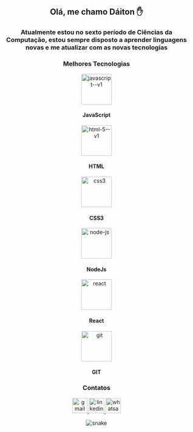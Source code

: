 <body>
 
<div class="titulo">
  <h2 align="center">Olá, me chamo Dáiton ✋</h1>
</div>

<!-- DESCRIÇÃO-->

<div class="descrição">  
  <h3 align="center">Atualmente estou no sexto período de Ciências da Computação, estou sempre disposto a aprender         linguagens novas e me atualizar com as novas tecnologias </h3>
  <h3 align="center">Melhores Tecnologias</h3>
</div>

<!-- ÍCONES-->

<div  class="iconesL" align="center">
  <img width="80" height="80" src="https://img.icons8.com/color/80/javascript--v1.png" alt="javascript--v1"/>             <h4>JavaScript</h4>
  <img width="80" height="80" src="https://img.icons8.com/color/48/html-5--v1.png" alt="html-5--v1"/> <h4>HTML</h4>
  <img width="80" height="80" src="https://img.icons8.com/stickers/100/css3.png" alt="css3"/> <h4>CSS3</h4>
  <img width="80" height="80" src="https://img.icons8.com/fluency/96/node-js.png" alt="node-js"/> <h4>NodeJs</h4>
  <img width="80" height="80" src="https://img.icons8.com/officel/80/react.png" alt="react"/> <h4>React</h4>
  <img width="80" height="80" src="https://img.icons8.com/color/80/git.png" alt="git"/> <h4>GIT</h4>
</div>

<!-- CONTATOS -->

<div align="center">
  <h3 align="center">Contatos</h3>
  
  <a href="mailto: daitoncheis@gmail.com">
  <img width="40" height="40" src="https://img.icons8.com/fluency/48/gmail.png" alt="gmail"/>
  </a>

  <a href="https://www.linkedin.com/in/d%C3%A1iton-cheis-841b03100/">
  <img width="40" height="40" src="https://img.icons8.com/color/48/linkedin.png" alt="linkedin"/>
  </a>

  <a href="https://wa.me/+5521974287581">
  <img width="40" height="40" src="https://img.icons8.com/office/40/whatsapp--v1.png" alt="whatsapp--v1"/>
  </a>
  
<!-- SNAKE -->
  ![snake](https://github.com/daitoncheis/daitoncheis/assets/29989317/b1832ca2-1034-4bbd-96a5-c1993478ff0f)


</div>


</body>



